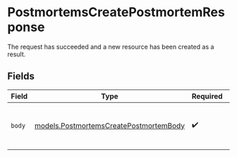 # PostmortemsCreatePostmortemResponse

The request has succeeded and a new resource has been created as a result.


## Fields

| Field                                                                                  | Type                                                                                   | Required                                                                               | Description                                                                            |
| -------------------------------------------------------------------------------------- | -------------------------------------------------------------------------------------- | -------------------------------------------------------------------------------------- | -------------------------------------------------------------------------------------- |
| `body`                                                                                 | [models.PostmortemsCreatePostmortemBody](../models/postmortemscreatepostmortembody.md) | :heavy_check_mark:                                                                     | The body type of the operation request or response.                                    |